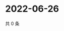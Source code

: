 # 2022-06-26

共 0 条

<!-- BEGIN WEIBO -->
<!-- 最后更新时间 Sun Jun 26 2022 07:14:22 GMT+0800 (China Standard Time) -->

<!-- END WEIBO -->
